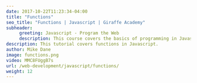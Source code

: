 ```yaml
---
date: 2017-10-22T11:23:34-04:00
title: "Functions"
seo_title: "Functions | Javascript | Giraffe Academy"
subheader:
     greeting: Javascript - Program the Web
     description: This course covers the basics of programming in Javascript. Work your way through the videos and we'll teach you everything you need to know to make your website more responsive!
description: This tutorial covers functions in Javascript.
author: Mike Dane
image: functions.png
video: MMC8FUggB7s
url: /web-development/javascript/functions/
weight: 12
---
```

